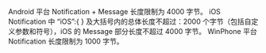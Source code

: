 Android 平台 Notification + Message 长度限制为 4000 字节。
iOS Notification 中 “iOS”:{ } 及大括号内的总体长度不超过：2000 个字节（包括自定义参数和符号），iOS 的 Message 部分长度不超过 4000 字节。
WinPhone 平台 Notification 长度限制为 1000 字节。